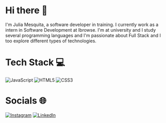# Hi there 👋

I'm Julia Mesquita, a software developer in training. I currently work as a intern in Software Development at Ibrowse. I'm at university and I study several programming languages ​​and I'm passionate about Full Stack and I too explore different types of technologies.

# Tech Stack 💻

![JavaScript](https://img.shields.io/badge/javascript-%23323330.svg?style=for-the-badge&logo=javascript&logoColor=%23F7DF1E) ![HTML5](https://img.shields.io/badge/html5-%23E34F26.svg?style=for-the-badge&logo=html5&logoColor=white) ![CSS3](https://img.shields.io/badge/css3-%231572B6.svg?style=for-the-badge&logo=css3&logoColor=white)

# Socials 🌐
[![Instagram](https://img.shields.io/badge/Instagram-%23E4405F.svg?logo=Instagram&logoColor=white)](https://instagram.com/aaejulia) [![LinkedIn](https://img.shields.io/badge/LinkedIn-%230077B5.svg?logo=linkedin&logoColor=white)](https://linkedin.com/in/julia-mesquita-463254205/)
